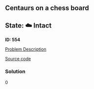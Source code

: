 ## Centaurs on a chess board

## State: :cloud: **Intact**

**ID: 554**

[Problem Description](https://projecteuler.net/problem=554)

[Source code](main.cpp)

### Solution
0